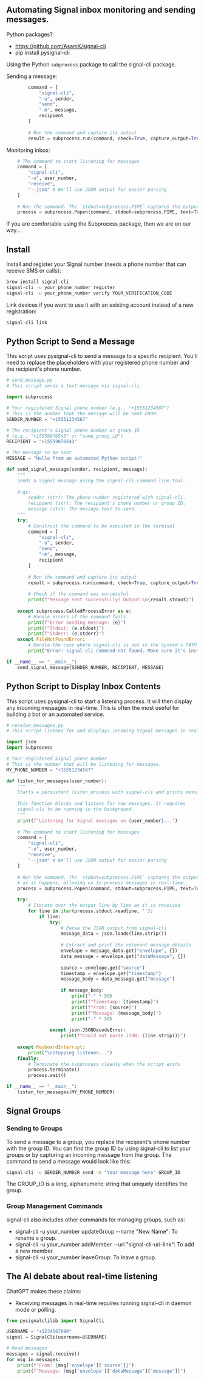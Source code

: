 ## Automating Signal inbox monitoring and sending messages. 

Python packages? 
* https://github.com/AsamK/signal-cli
* pip install pysignal-cli

Using the Python `subprocess` package to call the signal-cli package. 

Sending a message:

```python
        command = [
            "signal-cli",
            "-u", sender,
            "send",
            "-m", message,
            recipient
        ]
        
        # Run the command and capture its output
        result = subprocess.run(command, check=True, capture_output=True, text=True)
```

Monitoring inbox:

```python
    # The command to start listening for messages
    command = [
        "signal-cli",
        "-u", user_number,
        "receive",
        "--json" # We'll use JSON output for easier parsing
    ]
    
    # Run the command. The `stdout=subprocess.PIPE` captures the output as it happens, allowing us to process messages in real-time.
    process = subprocess.Popen(command, stdout=subprocess.PIPE, text=True, bufsize=1)
```

If you are comfortable using the Subprocess package, then we are on our way...

## Install 

Install and register your Signal number (needs a phone number that can receive SMS or calls):
```bash
brew install signal-cli
signal-cli -u your_phone_number register
signal-cli -u your_phone_number verify YOUR_VERIFICATION_CODE
```

Link devices if you want to use it with an existing account instead of a new registration:
```bash
signal-cli link
```


## Python Script to Send a Message

This script uses pysignal-cli to send a message to a specific recipient. You'll need to replace the placeholders with your registered phone number and the recipient's phone number.


```python
# send_message.py
# This script sends a text message via signal-cli.

import subprocess

# Your registered Signal phone number (e.g., "+15551234567")
# This is the number that the message will be sent FROM.
SENDER_NUMBER = "+15551234567"

# The recipient's Signal phone number or group ID
# (e.g., "+15559876543" or "some_group_id")
RECIPIENT = "+15559876543"

# The message to be sent
MESSAGE = "Hello from an automated Python script!"

def send_signal_message(sender, recipient, message):
    """
    Sends a Signal message using the signal-cli command-line tool.
    
    Args:
        sender (str): The phone number registered with signal-cli.
        recipient (str): The recipient's phone number or group ID.
        message (str): The message text to send.
    """
    try:
        # Construct the command to be executed in the terminal
        command = [
            "signal-cli",
            "-u", sender,
            "send",
            "-m", message,
            recipient
        ]
        
        # Run the command and capture its output
        result = subprocess.run(command, check=True, capture_output=True, text=True)
        
        # Check if the command was successful
        print(f"Message sent successfully! Output:\n{result.stdout}")
        
    except subprocess.CalledProcessError as e:
        # Handle errors if the command fails
        print(f"Error sending message: {e}")
        print(f"Stdout: {e.stdout}")
        print(f"Stderr: {e.stderr}")
    except FileNotFoundError:
        # Handle the case where signal-cli is not in the system's PATH
        print("Error: signal-cli command not found. Make sure it's installed and in your PATH.")

if __name__ == "__main__":
    send_signal_message(SENDER_NUMBER, RECIPIENT, MESSAGE)
```

## Python Script to Display Inbox Contents
This script uses pysignal-cli to start a listening process. It will then display any incoming messages in real-time. This is often the most useful for building a bot or an automated service.

```python
# receive_messages.py
# This script listens for and displays incoming Signal messages in real-time.

import json
import subprocess

# Your registered Signal phone number
# This is the number that will be listening for messages.
MY_PHONE_NUMBER = "+15551234567"

def listen_for_messages(user_number):
    """
    Starts a persistent listen process with signal-cli and prints messages.
    
    This function blocks and listens for new messages. It requires
    signal-cli to be running in the background.
    """
    print(f"Listening for Signal messages on {user_number}...")
    
    # The command to start listening for messages
    command = [
        "signal-cli",
        "-u", user_number,
        "receive",
        "--json" # We'll use JSON output for easier parsing
    ]
    
    # Run the command. The `stdout=subprocess.PIPE` captures the output
    # as it happens, allowing us to process messages in real-time.
    process = subprocess.Popen(command, stdout=subprocess.PIPE, text=True, bufsize=1)

    try:
        # Iterate over the output line by line as it is received
        for line in iter(process.stdout.readline, ''):
            if line:
                try:
                    # Parse the JSON output from signal-cli
                    message_data = json.loads(line.strip())
                    
                    # Extract and print the relevant message details
                    envelope = message_data.get("envelope", {})
                    data_message = envelope.get("dataMessage", {})
                    
                    source = envelope.get("source")
                    timestamp = envelope.get("timestamp")
                    message_body = data_message.get("message")
                    
                    if message_body:
                        print("-" * 50)
                        print(f"Timestamp: {timestamp}")
                        print(f"From: {source}")
                        print(f"Message: {message_body}")
                        print("-" * 50)
                        
                except json.JSONDecodeError:
                    print(f"Could not parse JSON: {line.strip()}")
            
    except KeyboardInterrupt:
        print("\nStopping listener...")
    finally:
        # Terminate the subprocess cleanly when the script exits
        process.terminate()
        process.wait()

if __name__ == "__main__":
    listen_for_messages(MY_PHONE_NUMBER)
```
## Signal Groups

### Sending to Groups

To send a message to a group, you replace the recipient's phone number with the group ID. You can find the group ID by using signal-cli to list your groups or by capturing an incoming message from the group. The command to send a message would look like this:

```bash
signal-cli -u SENDER_NUMBER send -m "Your message here" GROUP_ID
```
The GROUP_ID is a long, alphanumeric string that uniquely identifies the group.

### Group Management Commands

signal-cli also includes other commands for managing groups, such as:

* signal-cli -u your_number updateGroup --name "New Name": To rename a group.
* signal-cli -u your_number addMember --uri "signal-cli-uri-link": To add a new member.
* signal-cli -u your_number leaveGroup: To leave a group.


## The AI debate about real-time listening

ChatGPT makes these claims:

* Receiving messages in real-time requires running signal-cli in daemon mode or polling.

```python
from pysignalclilib import SignalCli

USERNAME = "+1234567890"
signal = SignalCli(username=USERNAME)

# Read messages
messages = signal.receive()
for msg in messages:
    print(f"From: {msg['envelope']['source']}")
    print(f"Message: {msg['envelope']['dataMessage']['message']}")
```
